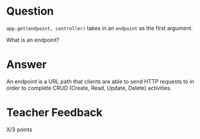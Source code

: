 # Question

`app.get(endpoint, controller)` takes in an `endpoint` as the first argument.

What is an endpoint?

# Answer
An endpoint is a URL path that clients are able to send HTTP requests to in order to complete CRUD (Create, Read, Update, Delete) activities. 
# Teacher Feedback

X/3 points